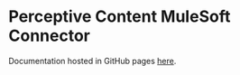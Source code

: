 # Perceptive Content MuleSoft Connector
Documentation hosted in GitHub pages [here](http://perceptivesoftware.github.io/Perceptive_Content_MuleSoft_Connector/).
